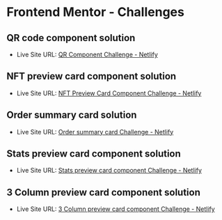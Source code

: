 # Frontend Mentor - Challenges

## QR code component solution

- Live Site URL: [QR Component Challenge - Netlify](https://qrcodecomponent-challenge.netlify.app/)

## NFT preview card component solution

- Live Site URL: [NFT Preview Card Component Challenge - Netlify](https://nftpreviewcardcomponent-challenge.netlify.app/)

## Order summary card solution

- Live Site URL: [Order summary card Challenge - Netlify](https://ordersummarycard-challenge.netlify.app/)

## Stats preview card component solution

- Live Site URL: [Stats preview card component Challenge - Netlify](https://statspreviewcardcomponentz-challenge.netlify.app/)

## 3 Column preview card component solution

- Live Site URL: [3 Column preview card component Challenge - Netlify](https://3columnprevewcardcomponent-challenge.netlify.app/)